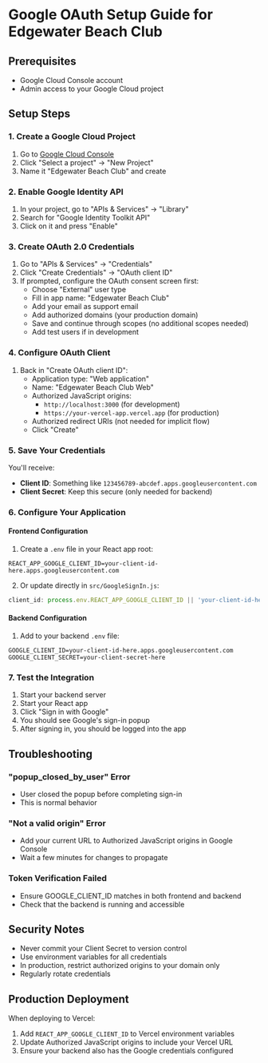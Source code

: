 # Google OAuth Setup Guide for Edgewater Beach Club

## Prerequisites
- Google Cloud Console account
- Admin access to your Google Cloud project

## Setup Steps

### 1. Create a Google Cloud Project
1. Go to [Google Cloud Console](https://console.cloud.google.com/)
2. Click "Select a project" → "New Project"
3. Name it "Edgewater Beach Club" and create

### 2. Enable Google Identity API
1. In your project, go to "APIs & Services" → "Library"
2. Search for "Google Identity Toolkit API"
3. Click on it and press "Enable"

### 3. Create OAuth 2.0 Credentials
1. Go to "APIs & Services" → "Credentials"
2. Click "Create Credentials" → "OAuth client ID"
3. If prompted, configure the OAuth consent screen first:
   - Choose "External" user type
   - Fill in app name: "Edgewater Beach Club"
   - Add your email as support email
   - Add authorized domains (your production domain)
   - Save and continue through scopes (no additional scopes needed)
   - Add test users if in development

### 4. Configure OAuth Client
1. Back in "Create OAuth client ID":
   - Application type: "Web application"
   - Name: "Edgewater Beach Club Web"
   - Authorized JavaScript origins:
     - `http://localhost:3000` (for development)
     - `https://your-vercel-app.vercel.app` (for production)
   - Authorized redirect URIs (not needed for implicit flow)
   - Click "Create"

### 5. Save Your Credentials
You'll receive:
- **Client ID**: Something like `123456789-abcdef.apps.googleusercontent.com`
- **Client Secret**: Keep this secure (only needed for backend)

### 6. Configure Your Application

#### Frontend Configuration
1. Create a `.env` file in your React app root:
```env
REACT_APP_GOOGLE_CLIENT_ID=your-client-id-here.apps.googleusercontent.com
```

2. Or update directly in `src/GoogleSignIn.js`:
```javascript
client_id: process.env.REACT_APP_GOOGLE_CLIENT_ID || 'your-client-id-here.apps.googleusercontent.com',
```

#### Backend Configuration
1. Add to your backend `.env` file:
```env
GOOGLE_CLIENT_ID=your-client-id-here.apps.googleusercontent.com
GOOGLE_CLIENT_SECRET=your-client-secret-here
```

### 7. Test the Integration
1. Start your backend server
2. Start your React app
3. Click "Sign in with Google"
4. You should see Google's sign-in popup
5. After signing in, you should be logged into the app

## Troubleshooting

### "popup_closed_by_user" Error
- User closed the popup before completing sign-in
- This is normal behavior

### "Not a valid origin" Error
- Add your current URL to Authorized JavaScript origins in Google Console
- Wait a few minutes for changes to propagate

### Token Verification Failed
- Ensure GOOGLE_CLIENT_ID matches in both frontend and backend
- Check that the backend is running and accessible

## Security Notes
- Never commit your Client Secret to version control
- Use environment variables for all credentials
- In production, restrict authorized origins to your domain only
- Regularly rotate credentials

## Production Deployment
When deploying to Vercel:
1. Add `REACT_APP_GOOGLE_CLIENT_ID` to Vercel environment variables
2. Update Authorized JavaScript origins to include your Vercel URL
3. Ensure your backend also has the Google credentials configured